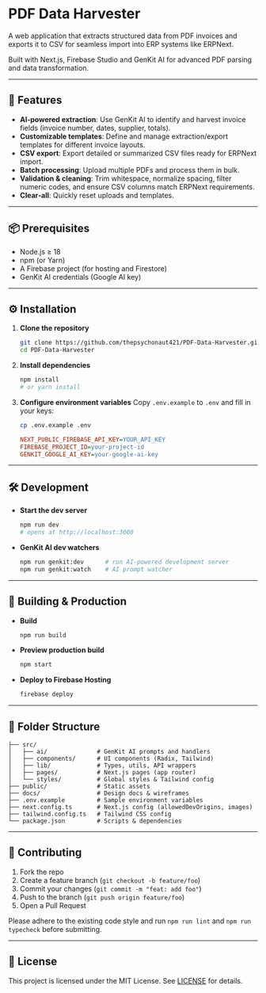 # PDF Data Harvester

A web application that extracts structured data from PDF invoices and exports it to CSV for seamless import into ERP systems like ERPNext.

Built with Next.js, Firebase Studio and GenKit AI for advanced PDF parsing and data transformation.

---

## 🚀 Features

* **AI‑powered extraction**: Use GenKit AI to identify and harvest invoice fields (invoice number, dates, supplier, totals).
* **Customizable templates**: Define and manage extraction/export templates for different invoice layouts.
* **CSV export**: Export detailed or summarized CSV files ready for ERPNext import.
* **Batch processing**: Upload multiple PDFs and process them in bulk.
* **Validation & cleaning**: Trim whitespace, normalize spacing, filter numeric codes, and ensure CSV columns match ERPNext requirements.
* **Clear‑all**: Quickly reset uploads and templates.

---

## 📦 Prerequisites

* Node.js ≥ 18
* npm (or Yarn)
* A Firebase project (for hosting and Firestore)
* GenKit AI credentials (Google AI key)

---

## ⚙️ Installation

1. **Clone the repository**

   ```bash
   git clone https://github.com/thepsychonaut421/PDF-Data-Harvester.git
   cd PDF-Data-Harvester
   ```

2. **Install dependencies**

   ```bash
   npm install
   # or yarn install
   ```

3. **Configure environment variables**
   Copy `.env.example` to `.env` and fill in your keys:

   ```bash
   cp .env.example .env
   ```

   ```ini
   NEXT_PUBLIC_FIREBASE_API_KEY=YOUR_API_KEY
   FIREBASE_PROJECT_ID=your-project-id
   GENKIT_GOOGLE_AI_KEY=your-google-ai-key
   ```

---

## 🛠️ Development

* **Start the dev server**

  ```bash
  npm run dev
  # opens at http://localhost:3000
  ```

* **GenKit AI dev watchers**

  ```bash
  npm run genkit:dev      # run AI-powered development server
  npm run genkit:watch    # AI prompt watcher
  ```

---

## 🔨 Building & Production

* **Build**

  ```bash
  npm run build
  ```

* **Preview production build**

  ```bash
  npm start
  ```

* **Deploy to Firebase Hosting**

  ```bash
  firebase deploy
  ```

---

## 📐 Folder Structure

```
├── src/
│   ├── ai/              # GenKit AI prompts and handlers
│   ├── components/      # UI components (Radix, Tailwind)
│   ├── lib/             # Types, utils, API wrappers
│   ├── pages/           # Next.js pages (app router)
│   └── styles/          # Global styles & Tailwind config
├── public/              # Static assets
├── docs/                # Design docs & wireframes
├── .env.example         # Sample environment variables
├── next.config.ts       # Next.js config (allowedDevOrigins, images)
├── tailwind.config.ts   # Tailwind CSS config
└── package.json         # Scripts & dependencies
```

---

## 🤝 Contributing

1. Fork the repo
2. Create a feature branch (`git checkout -b feature/foo`)
3. Commit your changes (`git commit -m "feat: add foo"`)
4. Push to the branch (`git push origin feature/foo`)
5. Open a Pull Request

Please adhere to the existing code style and run `npm run lint` and `npm run typecheck` before submitting.

---

## 📝 License

This project is licensed under the MIT License. See [LICENSE](LICENSE) for details.

